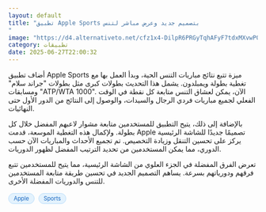 ```yaml
---
layout: default
title: "تطبيق Apple Sports بتصميم جديد وعرض مباشر لتنس
"
image: "https://d4.alternativeto.net/cfz1x4-DilpR6PRGyTqhAFyF7tdxMXvwP0rR83cBE7g/rs:fill:1520:760:0/g:ce:0:0/YWJzOi8vZGlzdC9jb250ZW50LzE3NTEwNjE4ODU3NjgucG5n.png"
category: تطبيقات
date: 2025-06-27T22:00:32
---
```


أضاف تطبيق Apple Sports ميزة تتبع نتائج مباريات التنس الحية، وبدأ العمل بها مع تغطية بطولة ويمبلدون. يشمل هذا التحديث بطولات كبرى مثل بطولات "جراند سلام" ومسابقات "ATP/WTA 1000". الآن، يمكن لعشاق التنس متابعة كل نقطة في الوقت الفعلي لجميع مباريات فردي الرجال والسيدات، والوصول إلى النتائج من الدور الأول حتى النهائيات.

بالإضافة إلى ذلك، يتيح التطبيق للمستخدمين متابعة مشوار لاعبهم المفضل خلال كل بطولة. ولإكمال هذه التغطية الموسعة، قدمت Apple تصميمًا جديدًا للشاشة الرئيسية يركز على تحسين التنقل وزيادة التخصيص. تم تجميع الأحداث والمباريات الآن حسب الدوري، مما يمكن المستخدمين من تحديد الترتيب المفضل لظهور الدوريات.

تعرض الفرق المفضلة في الجزء العلوي من الشاشة الرئيسية، مما يتيح للمستخدمين تتبع فرقهم ودورياتهم بسرعة. يساهم التصميم الجديد في تحسين طريقة متابعة المستخدمين للتنس والدوريات المفضلة الأخرى.

<div style="margin-top:2px; margin-bottom:2px;"><a href="https://bidjadraft.github.io/?query=Apple" style="background:#e3f2fd; color:#1565c0; font-size:80%; border-radius:12px; padding:3px 10px; margin:2px 4px 2px 0; display:inline-block; border:1px solid #bbdefb; text-decoration:none;">Apple</a> <a href="https://bidjadraft.github.io/?query=Sports" style="background:#e3f2fd; color:#1565c0; font-size:80%; border-radius:12px; padding:3px 10px; margin:2px 4px 2px 0; display:inline-block; border:1px solid #bbdefb; text-decoration:none;">Sports</a></div><br><br>
